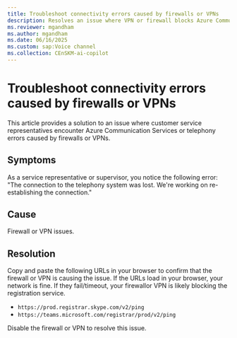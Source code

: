 ```yaml
---
title: Troubleshoot connectivity errors caused by firewalls or VPNs 
description: Resolves an issue where VPN or firewall blocks Azure Communication Services registration.
ms.reviewer: mgandham
ms.author: mgandham
ms.date: 06/16/2025
ms.custom: sap:Voice channel
ms.collection: CEnSKM-ai-copilot
---
```


# Troubleshoot connectivity errors caused by firewalls or VPNs

This article provides a solution to an issue where customer service representatives encounter Azure Communication Services or telephony errors caused by firewalls or VPNs.

## Symptoms
 
As a service representative or supervisor, you notice the following error:
"The connection to the telephony system was lost. We're working on re-establishing the connection."

## Cause

Firewall or VPN issues.
 
## Resolution

Copy and paste the following URLs in your browser to confirm that the firewall or VPN is causing the issue. If the URLs load in your browser, your network is fine. If they fail/timeout, your firewallor VPN is likely blocking the registration service.
  - `https://prod.registrar.skype.com/v2/ping`
  - `https://teams.microsoft.com/registrar/prod/v2/ping`

Disable the firewall or VPN to resolve this issue.
